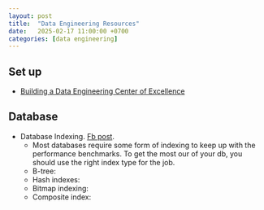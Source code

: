 ```yaml
---
layout: post
title:  "Data Engineering Resources"
date:   2025-02-17 11:00:00 +0700
categories: [data engineering]
---
```


## Set up
- [Building a Data Engineering Center of Excellence](https://towardsdatascience.com/building-a-data-engineering-center-of-excellence/)

## Database
- Database Indexing. [Fb post](https://www.facebook.com/groups/miaigroup/permalink/1825280331576564/?mibextid=wwXIfr&rdid=MwdwpWrpLSmggesd&share_url=https%3A%2F%2Fwww.facebook.com%2Fshare%2Fp%2F152G1R8VRH%2F%3Fmibextid%3DwwXIfr#).
  - Most databases require some form of indexing to keep up with the performance benchmarks. To get the most our of your db, you should use the right index type for the job.
  - B-tree:
  - Hash indexes:
  - Bitmap indexing:
  - Composite index:
